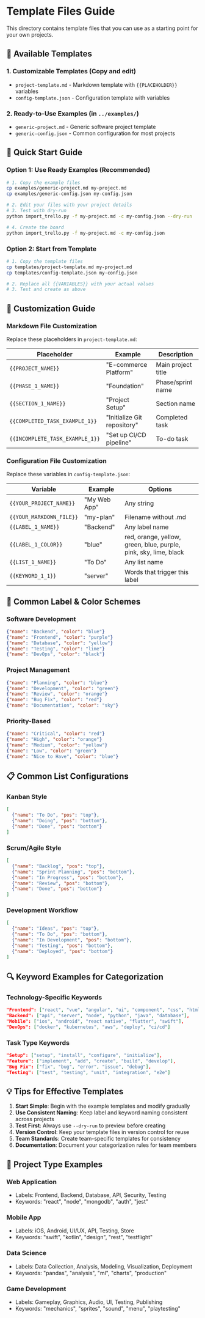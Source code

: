 # Template Files Guide

This directory contains template files that you can use as a starting point for your own projects.

## 📁 Available Templates

### 1. **Customizable Templates** (Copy and edit)
- `project-template.md` - Markdown template with `{{PLACEHOLDER}}` variables
- `config-template.json` - Configuration template with variables

### 2. **Ready-to-Use Examples** (in `../examples/`)
- `generic-project.md` - Generic software project template  
- `generic-config.json` - Common configuration for most projects

## 🚀 Quick Start Guide

### Option 1: Use Ready Examples (Recommended)
```bash
# 1. Copy the example files
cp examples/generic-project.md my-project.md
cp examples/generic-config.json my-config.json

# 2. Edit your files with your project details
# 3. Test with dry-run
python import_trello.py -f my-project.md -c my-config.json --dry-run

# 4. Create the board
python import_trello.py -f my-project.md -c my-config.json
```

### Option 2: Start from Template
```bash
# 1. Copy the template files
cp templates/project-template.md my-project.md
cp templates/config-template.json my-config.json

# 2. Replace all {{VARIABLES}} with your actual values
# 3. Test and create as above
```

## 📝 Customization Guide

### Markdown File Customization
Replace these placeholders in `project-template.md`:

| Placeholder | Example | Description |
|-------------|---------|-------------|
| `{{PROJECT_NAME}}` | "E-commerce Platform" | Main project title |
| `{{PHASE_1_NAME}}` | "Foundation" | Phase/sprint name |
| `{{SECTION_1_NAME}}` | "Project Setup" | Section name |
| `{{COMPLETED_TASK_EXAMPLE_1}}` | "Initialize Git repository" | Completed task |
| `{{INCOMPLETE_TASK_EXAMPLE_1}}` | "Set up CI/CD pipeline" | To-do task |

### Configuration File Customization
Replace these variables in `config-template.json`:

| Variable | Example | Options |
|----------|---------|---------|
| `{{YOUR_PROJECT_NAME}}` | "My Web App" | Any string |
| `{{YOUR_MARKDOWN_FILE}}` | "my-plan" | Filename without .md |
| `{{LABEL_1_NAME}}` | "Backend" | Any label name |
| `{{LABEL_1_COLOR}}` | "blue" | red, orange, yellow, green, blue, purple, pink, sky, lime, black |
| `{{LIST_1_NAME}}` | "To Do" | Any list name |
| `{{KEYWORD_1_1}}` | "server" | Words that trigger this label |

## 🎨 Common Label & Color Schemes

### Software Development
```json
{"name": "Backend", "color": "blue"}
{"name": "Frontend", "color": "purple"}
{"name": "Database", "color": "yellow"}
{"name": "Testing", "color": "lime"}
{"name": "DevOps", "color": "black"}
```

### Project Management
```json
{"name": "Planning", "color": "blue"}
{"name": "Development", "color": "green"}
{"name": "Review", "color": "orange"}
{"name": "Bug Fix", "color": "red"}
{"name": "Documentation", "color": "sky"}
```

### Priority-Based
```json
{"name": "Critical", "color": "red"}
{"name": "High", "color": "orange"}
{"name": "Medium", "color": "yellow"}
{"name": "Low", "color": "green"}
{"name": "Nice to Have", "color": "blue"}
```

## 📋 Common List Configurations

### Kanban Style
```json
[
  {"name": "To Do", "pos": "top"},
  {"name": "Doing", "pos": "bottom"},
  {"name": "Done", "pos": "bottom"}
]
```

### Scrum/Agile Style
```json
[
  {"name": "Backlog", "pos": "top"},
  {"name": "Sprint Planning", "pos": "bottom"},
  {"name": "In Progress", "pos": "bottom"},
  {"name": "Review", "pos": "bottom"},
  {"name": "Done", "pos": "bottom"}
]
```

### Development Workflow
```json
[
  {"name": "Ideas", "pos": "top"},
  {"name": "To Do", "pos": "bottom"},
  {"name": "In Development", "pos": "bottom"},
  {"name": "Testing", "pos": "bottom"},
  {"name": "Deployed", "pos": "bottom"}
]
```

## 🔍 Keyword Examples for Categorization

### Technology-Specific Keywords
```json
"Frontend": ["react", "vue", "angular", "ui", "component", "css", "html"],
"Backend": ["api", "server", "node", "python", "java", "database"],
"Mobile": ["ios", "android", "react native", "flutter", "swift"],
"DevOps": ["docker", "kubernetes", "aws", "deploy", "ci/cd"]
```

### Task Type Keywords
```json
"Setup": ["setup", "install", "configure", "initialize"],
"Feature": ["implement", "add", "create", "build", "develop"],
"Bug Fix": ["fix", "bug", "error", "issue", "debug"],
"Testing": ["test", "testing", "unit", "integration", "e2e"]
```

## 💡 Tips for Effective Templates

1. **Start Simple**: Begin with the example templates and modify gradually
2. **Use Consistent Naming**: Keep label and keyword naming consistent across projects
3. **Test First**: Always use `--dry-run` to preview before creating
4. **Version Control**: Keep your template files in version control for reuse
5. **Team Standards**: Create team-specific templates for consistency
6. **Documentation**: Document your categorization rules for team members

## 🎯 Project Type Examples

### Web Application
- Labels: Frontend, Backend, Database, API, Security, Testing
- Keywords: "react", "node", "mongodb", "auth", "jest"

### Mobile App
- Labels: iOS, Android, UI/UX, API, Testing, Store
- Keywords: "swift", "kotlin", "design", "rest", "testflight"

### Data Science
- Labels: Data Collection, Analysis, Modeling, Visualization, Deployment
- Keywords: "pandas", "analysis", "ml", "charts", "production"

### Game Development
- Labels: Gameplay, Graphics, Audio, UI, Testing, Publishing
- Keywords: "mechanics", "sprites", "sound", "menu", "playtesting"
